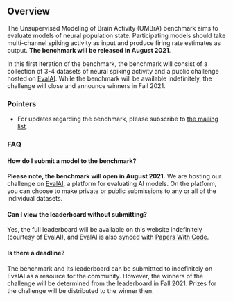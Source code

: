 ## Overview

The Unsupervised Modeling of Brain Activity (UMBrA) benchmark aims to evaluate models of neural population state. Participating models should take multi-channel spiking activity as input and produce firing rate estimates as output. **The benchmark will be released in August 2021**.

In this first iteration of the benchmark, the benchmark will consist of a collection of 3-4 datasets of neural spiking activity and a public challenge hosted on [EvalAI](https://eval.ai/). While the benchmark will be available indefinitely, the challenge will close and announce winners in Fall 2021.

### Pointers
- For updates regarding the benchmark, please subscribe to [the mailing list](https://forms.gle/o7BejfJ2S9hqJpM28).

<!--
- For details on model submission, datasets, and starter code, visit [the GitHub page](https://github.com/snel-repo/neural-data-benchmark/).
- For general inquiries, please open a [Github issue](https://github.com/snel-repo/neural-data-benchmark/issues).
- The forthcoming motivating paper will describe benchmark motivation and design.
- The forthcoming challenge and leaderboard are available on EvalAI.
-->

### FAQ
#### How do I submit a model to the benchmark?
**Please note, the benchmark will open in August 2021.** We are hosting our challenge on [EvalAI](https://eval.ai/), a platform for evaluating AI models. On the platform, you can choose to make private or public submissions to any or all of the individual datasets.

#### Can I view the leaderboard without submitting?
Yes, the full leaderboard will be available on this website indefinitely (courtesy of EvalAI), and EvalAI is also synced with [Papers With Code](https://paperswithcode.com/).

#### Is there a deadline?
The benchmark and its leaderboard can be submittted to indefinitely on EvalAI as a resource for the community. However, the winners of the challenge will be determined from the leaderboard in Fall 2021. Prizes for the challenge will be distributed to the winner then.

<!--
#### What information do I need to participate?
In a submission, you should provide:
- A name for your method, displayed in the challenge
- Your method's predictions on the test set data
- A brief description of your method. Please include external resources e.g. training data if used.
- A link to a paper and/or a code repository for your method.

#### How should I cite this benchmark?
We will release a motivational paper and provide its citation soon.
-->
